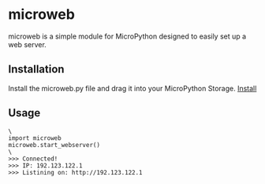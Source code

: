 # microweb
microweb is a simple module for MicroPython designed to easily set up a web server.


## Installation
Install the microweb.py file and drag it into your MicroPython Storage.
[Install](https://github.com/harimtim/microweb/blob/main/microweb.py)

## Usage 
```
\
import microweb
microweb.start_webserver()
\
>>> Connected!
>>> IP: 192.123.122.1
>>> Listining on: http://192.123.122.1

```